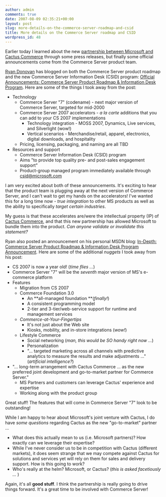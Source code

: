 ```yaml
---
author: admin
comments: true
date: 2007-08-09 02:35:21+00:00
layout: post
slug: more-details-on-the-commerce-server-roadmap-and-csid
title: More details on the Commerce Server roadmap and CSID
wordpress_id: 48
---
```


Earlier today I learned about the new [partnership between Microsoft and Cactus Commerce](http://www.wadewegner.com/2007/08/08/ExcitingCommerceServerNews.aspx) through some press releases, but finally some official announcements come from the Commerce Server product team.

[Ryan Donovan](http://blogs.msdn.com/rdonovan/default.aspx) has blogged on both the Commerce Server product roadmap and the new Commerce Server Information Desk (CSID) program: [Official Announcements: Commerce Server Product Roadmap & Information Desk Program](http://blogs.msdn.com/commerce/archive/2007/08/08/official-announcements-commerce-server-product-roadmap-information-desk-program.aspx). Here are some of the things I took away from the post:

  * Technology
    * Commerce Server "7" (codename) - next major version of Commerce Server, targeted for mid-2000
    * Commerce Server 2007 accelerators - _a la carte_ additions that you can add to your CS 2007 implementations
      * Technology integration - MOSS 2007, Dynamics, Live services, and Silverlight (wow!)
      * Vertical scenarios - Merchandise/retail, apparel, electronics, digital downloads, and hospitality
    * Pricing, licensing, packaging, and naming are all TBD
  * Resources and support
    * Commerce Server Information Desk (CSID) program
    * Aims "to provide top quality pre- and post-sales engagement support"
    * Product-group managed program immediately available through [csid@microsoft.com](mailto:csid@microsoft.com)

I am very excited about both of these announcements. It's exciting to hear that the product team is plugging away at the next version of Commerce Server, and I can't wait to get my hands on the accelerators! I've wanted this for a long time now - _true integration_ to other MS products as well as the ability to specifically _target certain industries_.

My guess is that these accelerates are/were the intellectual property (IP) of [Cactus Commerce](http://www.wadewegner.com/ct.ashx?id=916ea1c4-2913-47a1-9838-bf5515746e2a&url=http%3a%2f%2fwww.cactuscommerce.com%2fhome%2fdefault_e.asp), and that this new partnership has allowed Microsoft to bundle them into the product. _Can anyone validate or invalidate this statement?_

Ryan also posted an announcement on his personal MSDN blog: [In-Depth: Commerce Server Product Roadmap & Information Desk Program Announcement](http://blogs.msdn.com/rdonovan/archive/2007/08/08/in-depth-commerce-server-product-roadmap-information-desk-program-announcement.aspx). Here are some of the additional _nuggets_ I took away from his post:

  * CS 2007 is now a year old! (_time flies ..._)
  * Commerce Server "7" will be the _seventh_ major version of MS's e-commerce platform
  * Features
    * Migration from CS 2007
    * Commerce Foundation 3.0
      * An **all-managed foundation **(_finally!_)
      * A consistent programming model
      * 2-tier and 3-tier/web-service support for runtime and management services
    * _Commerce-at-Your-Fingertips_
      * It's not just about the Web site
      * Kiosks, mobility, and in-store integrations (_wow!_)
    * Lifestyle Commerce
      * Social networking (_man, this would be SO handy right now ..._)
      * Personalization
      * "... targeted marketing across all channels with predictive analytics to measure the results and make adjustments ..." (_artificial intelligence?_)
  * "... long-term arrangement with Cactus Commerce ... as the new preferred joint development and go-to-market partner for Commerce Server."
    * MS Partners and customers can leverage Cactus' experience and expertise
    * Working along with the product group

Great stuff! The features that will come in Commerce Server "7" look to be outstanding!

While I am happy to hear about Microsoft's joint venture with Cactus, I do have _some questions_ regarding Cactus as the new "go-to-market" partner ...

  * What does this actually mean to us (i.e. Microsoft partners)? How exactly can we leverage their expertise?
  * While I've never consider us to be in competition with Cactus (different markets), it does seem strange that we may compete against Cactus for solutions and services yet will rely on them for sales and delivery support. How is this going to work?
  * Who's really at the helm? Microsoft, or Cactus? (_this is asked facetiously ... <grin>_)

Again, it's all **good stuff**. I think the partnership is really going to drive things forward. It's a great time to be involved with Commerce Server!
